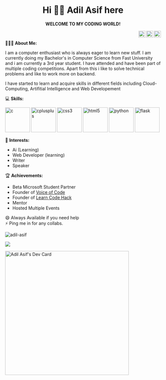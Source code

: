 # <div align="center">Hi 👋🏼 Adil Asif here</div>
 <div align="center"><strong>WELCOME TO MY CODING WORLD!</strong></div>

<p>
<a href="https://twitter.com/AdilAsif20">
  <img align="Right" alt="Adil Asif's Twitter" width="22px" src="https://cdn.jsdelivr.net/npm/simple-icons@v3/icons/twitter.svg" />
</a>
<a href="https://www.linkedin.com/in/adilasif680/">
  <img align="Right" alt="Adil Asif's LinkdeIN" width="22px" src="https://cdn.jsdelivr.net/npm/simple-icons@v3/icons/linkedin.svg" />
</a>
<a href="https://medium.com/@adilasif680">
  <img align="Right" alt="Adil Asif's Medium" width="22px" src="https://cdn.jsdelivr.net/npm/simple-icons@3.0.1/icons/medium.svg" />
</a>
</p>
<br>

👨🏽‍💻 **About Me:**
<p>I am a computer enthusiast who is always eager to learn new stuff. I am currently doing my Bachelor's in Computer Science from Fast University and i am currently a 3rd year student. I have attended and have been part of multiple coding competitions. Apart from this i like to solve technical problems and like to work more on backend.</p>
<p>I have started to learn and acquire skills in different fields including Cloud-Computing, Artifitial Intelligence and Web Developement</p>

💻 **Skills:**
<p align="left">
<img src="https://cdn.icon-icons.com/icons2/7/PNG/128/mimetypes_sourcec_342.png" alt="c" width="80" height="80"/> 
<img src="https://cdn.icon-icons.com/icons2/1504/PNG/512/textxc_103660.png" alt="cplusplus" width="80" height="80"/> 
<img src="https://cdn.icon-icons.com/icons2/2415/PNG/512/css_original_wordmark_logo_icon_146576.png" alt="css3" width="80" height="80"/> 
<img src="https://cdn.icon-icons.com/icons2/844/PNG/512/HTML5_icon-icons.com_67090.png" alt="html5" width="80" height="80"/> 
<img src="https://cdn.icon-icons.com/icons2/2415/PNG/512/python_original_wordmark_logo_icon_146382.png" alt="python" width="80" height="80"/>
<img src="https://cdn.icon-icons.com/icons2/2699/PNG/512/pocoo_flask_src_logo_icon_168043.png" alt="flask" width="80" height="80"/></p>

🤔 **Interests:** 
* Ai (Learning)
* Web Developer (learning)
* Writer 
* Speaker

🏆 **Achievements:**
* Beta Microsoft Student Partner
* Founder of <a href = "https://medium.com/voice-of-code">Voice of Code</a>
* Founder of <a href = "https://www.youtube.com/channel/UCbzwhYfhOTi8-XlUsMISlIQ">Learn Code Hack</a>
* Mentor
* Hosted Multiple Events

😄 Always Available if you need help <br>
⚡ Ping me in for any collabs.
<br>


<p align="left"> <img src="https://komarev.com/ghpvc/?username=adil-asif" alt="adil-asif" /> </p>

![](https://github-readme-stats.vercel.app/api?username=Adil-Asif&show_icons=true&title_color=E88795&icon_color=FF33FF&text_color=D6BCD5&bg_color=151515)
 


<!--
**Adil Asif/Adil Asif** is a ✨ _special_ ✨ repository because its `README.md` (this file) appears on your GitHub profile.

Here are some ideas to get you started:

- 🔭 I’m currently working on ...
- 🌱 I’m currently learning ...
- 👯 I’m looking to collaborate on ...
- 🤔 I’m looking for help with ...
- 💬 Ask me about ...
- 📫 How to reach me: ...
- 😄 Pronouns: ...
- ⚡ Fun fact: ...
-->
<a href="https://app.daily.dev/AdilAsif"><img src="https://api.daily.dev/devcards/b0ee249fb78b4444b5bb82e69c88accf.png?r=hr9" width="400" alt="Adil Asif's Dev Card"/></a>
